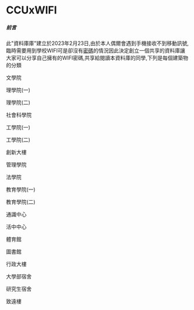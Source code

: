 # CCUxWIFI

##### 前言

此"資料庫庫"建立於2023年2月23日,由於本人偶爾會遇到手機接收不到移動訊號,臨時需要用到學校WIFI可是卻沒有<u>密碼</u>的情況因此決定創立一個共享的資料庫讓大家可以分享自己擁有的WIFI密碼,共享給閱讀本資料庫的同學,下列是每個建築物的分類

文學院

理學院(一)

理學院(二)

社會科學院

工學院(一)

工學院(二)

創新大樓

管理學院

法學院

教育學院(一)

教育學院(二)

通識中心

活中中心

體育館

圖書館

行政大樓

大學部宿舍

研究生宿舍

致遠樓

